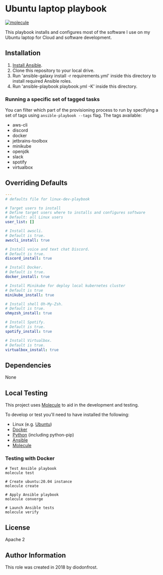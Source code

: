 # Ubuntu laptop playbook

[![molecule](https://github.com/diodonfrost/ubuntu-laptop-playbook/workflows/molecule/badge.svg)](https://github.com/diodonfrost/ubuntu-laptop-playbook/actions)

This playbook installs and configures most of the software I use on my Ubuntu laptop for Cloud and software development.

## Installation

1.  [Install Ansible](http://docs.ansible.com/intro_installation.html).
2.  Clone this repository to your local drive.
3.  Run 'ansible-galaxy install -r requirements.yml' inside this directory to install required Ansible roles.
4.  Run 'ansible-playbook playbook.yml -K' inside this directory.

### Running a specific set of tagged tasks

You can filter which part of the provisioning process to run by specifying a set of tags using `ansible-playbook --tags` flag.
The tags available:

- aws-cli
- discord
- docker
- jetbrains-toolbox
- minikube
- openjdk
- slack
- spotify
- virtualbox

## Overriding Defaults

```yaml
---
# defaults file for linux-dev-playbook

# Target users to install
# Define target users where to installs and configures software
# Default: all Linux users
user_list: []

# Install awscli.
# Default is true.
awscli_install: true

# Install voice and text chat Discord.
# Default is true.
discord_install: true

# Install Docker.
# Default is true.
docker_install: true

# Install Minikube for deploy local kubernetes cluster
# Default is true
minikube_install: true

# Install shell Oh-My-Zsh.
# Default is true.
ohmyzsh_install: true

# Install Spotify.
# Default is true.
spotify_install: true

# Install Virtualbox.
# Default is true.
virtualbox_install: true
```

## Dependencies

None

## Local Testing

This project uses [Molecule](http://molecule.readthedocs.io/) to aid in the
development and testing.

To develop or test you'll need to have installed the following:

* Linux (e.g. [Ubuntu](http://www.ubuntu.com/))
* [Docker](https://www.docker.com/)
* [Python](https://www.python.org/) (including python-pip)
* [Ansible](https://www.ansible.com/)
* [Molecule](http://molecule.readthedocs.io/)

### Testing with Docker

```shell
# Test Ansible playbook
molecule test

# Create ubuntu:20.04 instance
molecule create

# Apply Ansible playbook
molecule converge

# Launch Ansible tests
molecule verify
```

## License

Apache 2

## Author Information

This role was created in 2018 by diodonfrost.
